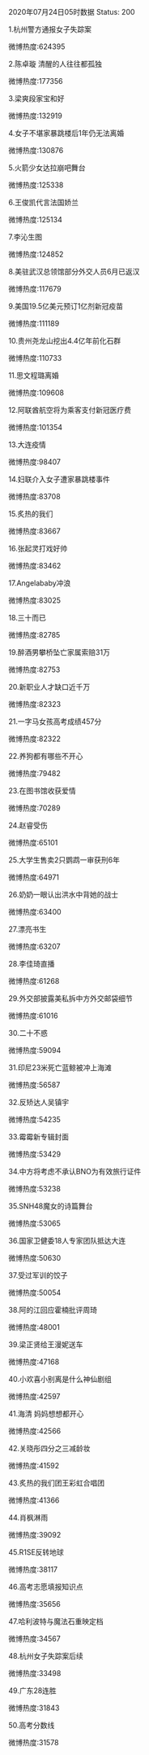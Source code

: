 2020年07月24日05时数据
Status: 200

1.杭州警方通报女子失踪案

微博热度:624395

2.陈卓璇 清醒的人往往都孤独

微博热度:177356

3.梁爽段家宝和好

微博热度:132919

4.女子不堪家暴跳楼后1年仍无法离婚

微博热度:130876

5.火箭少女达拉崩吧舞台

微博热度:125338

6.王俊凯代言法国娇兰

微博热度:125134

7.李沁生图

微博热度:124852

8.美驻武汉总领馆部分外交人员6月已返汉

微博热度:117679

9.美国19.5亿美元预订1亿剂新冠疫苗

微博热度:111189

10.贵州尧龙山挖出4.4亿年前化石群

微博热度:110733

11.思文程璐离婚

微博热度:109608

12.阿联酋航空将为乘客支付新冠医疗费

微博热度:101354

13.大连疫情

微博热度:98407

14.妇联介入女子遭家暴跳楼事件

微博热度:83708

15.炙热的我们

微博热度:83667

16.张起灵打戏好帅

微博热度:83462

17.Angelababy冲浪

微博热度:83025

18.三十而已

微博热度:82785

19.醉酒男攀桥坠亡家属索赔31万

微博热度:82753

20.新职业人才缺口近千万

微博热度:82323

21.一字马女孩高考成绩457分

微博热度:82322

22.养狗都有哪些不开心

微博热度:79482

23.在图书馆收获爱情

微博热度:70289

24.赵睿受伤

微博热度:65101

25.大学生售卖2只鹦鹉一审获刑6年

微博热度:64971

26.奶奶一眼认出洪水中背她的战士

微博热度:63400

27.漂亮书生

微博热度:63207

28.李佳琦直播

微博热度:61268

29.外交部披露美私拆中方外交邮袋细节

微博热度:61016

30.二十不惑

微博热度:59094

31.印尼23米死亡蓝鲸被冲上海滩

微博热度:56587

32.反矫达人吴镇宇

微博热度:54235

33.霉霉新专辑封面

微博热度:53429

34.中方将考虑不承认BNO为有效旅行证件

微博热度:53238

35.SNH48魔女的诗篇舞台

微博热度:53065

36.国家卫健委18人专家团队抵达大连

微博热度:50630

37.受过军训的饺子

微博热度:50054

38.阿的江回应霍楠批评周琦

微博热度:48001

39.梁正贤给王漫妮送车

微博热度:47168

40.小欢喜小别离是什么神仙剧组

微博热度:42597

41.海清 妈妈想想都开心

微博热度:42566

42.关晓彤四分之三减龄妆

微博热度:41592

43.炙热的我们团王彩虹合唱团

微博热度:41366

44.肖枫淋雨

微博热度:39092

45.R1SE反转地球

微博热度:38117

46.高考志愿填报知识点

微博热度:35656

47.哈利波特与魔法石重映定档

微博热度:34567

48.杭州女子失踪案后续

微博热度:33498

49.广东28连胜

微博热度:31843

50.高考分数线

微博热度:31578

